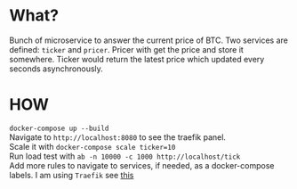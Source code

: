 # What?
Bunch of microservice to answer the current price of BTC.
Two services are defined: `ticker` and `pricer`. Pricer with get the price and store it somewhere. Ticker would return the latest price which updated every seconds asynchronously.

# HOW
`docker-compose up --build`  
Navigate to `http://localhost:8080` to see the traefik panel.  
Scale it with `docker-compose scale ticker=10`  
Run load test with `ab -n 10000 -c 1000 http://localhost/tick`  
Add more rules to navigate to services, if needed, as a docker-compose labels. I am using `Traefik` see [this](https://docs.traefik.io/configuration/backends/docker/)  
